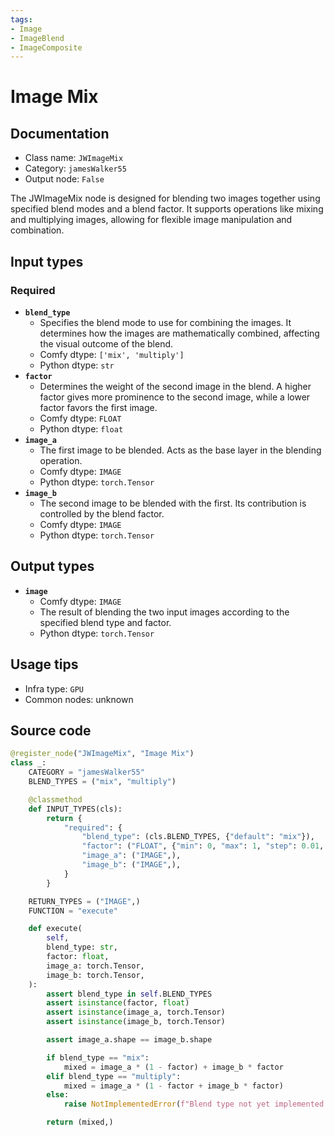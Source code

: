```yaml
---
tags:
- Image
- ImageBlend
- ImageComposite
---
```


# Image Mix
## Documentation
- Class name: `JWImageMix`
- Category: `jamesWalker55`
- Output node: `False`

The JWImageMix node is designed for blending two images together using specified blend modes and a blend factor. It supports operations like mixing and multiplying images, allowing for flexible image manipulation and combination.
## Input types
### Required
- **`blend_type`**
    - Specifies the blend mode to use for combining the images. It determines how the images are mathematically combined, affecting the visual outcome of the blend.
    - Comfy dtype: `['mix', 'multiply']`
    - Python dtype: `str`
- **`factor`**
    - Determines the weight of the second image in the blend. A higher factor gives more prominence to the second image, while a lower factor favors the first image.
    - Comfy dtype: `FLOAT`
    - Python dtype: `float`
- **`image_a`**
    - The first image to be blended. Acts as the base layer in the blending operation.
    - Comfy dtype: `IMAGE`
    - Python dtype: `torch.Tensor`
- **`image_b`**
    - The second image to be blended with the first. Its contribution is controlled by the blend factor.
    - Comfy dtype: `IMAGE`
    - Python dtype: `torch.Tensor`
## Output types
- **`image`**
    - Comfy dtype: `IMAGE`
    - The result of blending the two input images according to the specified blend type and factor.
    - Python dtype: `torch.Tensor`
## Usage tips
- Infra type: `GPU`
- Common nodes: unknown


## Source code
```python
@register_node("JWImageMix", "Image Mix")
class _:
    CATEGORY = "jamesWalker55"
    BLEND_TYPES = ("mix", "multiply")

    @classmethod
    def INPUT_TYPES(cls):
        return {
            "required": {
                "blend_type": (cls.BLEND_TYPES, {"default": "mix"}),
                "factor": ("FLOAT", {"min": 0, "max": 1, "step": 0.01, "default": 0.5}),
                "image_a": ("IMAGE",),
                "image_b": ("IMAGE",),
            }
        }

    RETURN_TYPES = ("IMAGE",)
    FUNCTION = "execute"

    def execute(
        self,
        blend_type: str,
        factor: float,
        image_a: torch.Tensor,
        image_b: torch.Tensor,
    ):
        assert blend_type in self.BLEND_TYPES
        assert isinstance(factor, float)
        assert isinstance(image_a, torch.Tensor)
        assert isinstance(image_b, torch.Tensor)

        assert image_a.shape == image_b.shape

        if blend_type == "mix":
            mixed = image_a * (1 - factor) + image_b * factor
        elif blend_type == "multiply":
            mixed = image_a * (1 - factor + image_b * factor)
        else:
            raise NotImplementedError(f"Blend type not yet implemented: {blend_type}")

        return (mixed,)

```
